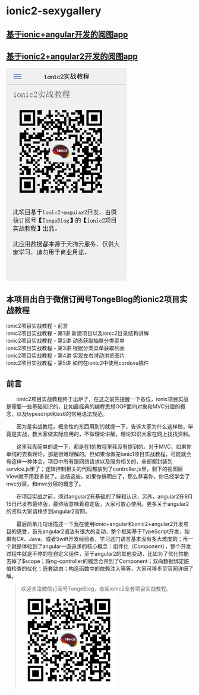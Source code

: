 # ionic2-sexygallery
## [基于ionic+angular开发的阅图app](https://git.oschina.net/tonge/ionic-sexygallery)
## [基于ionic2+angular2开发的阅图app](https://git.oschina.net/tonge/ionic2-sexygallery)
![alt](./www/img/ionic2-sexygallery.gif)


## 本项目出自于微信订阅号TongeBlog的ionic2项目实战教程  

ionic2项目实战教程 - 前言  
ionic2项目实战教程 - 第1讲 新建项目以及ionic2目录结构讲解  
ionic2项目实战教程 - 第2讲 动态获取抽屉分类菜单  
ionic2项目实战教程 - 第3讲 根据分类菜单获取列表  
ionic2项目实战教程 - 第4讲 实现左右滑动浏览图片  
ionic2项目实战教程 - 第5讲 如何在ionic2中使用cordova插件  



## 前言

&#160; &#160; &#160; &#160;ionic2项目实战教程终于出炉了，在这之前先提醒一下各位，ionic项目实战是需要一些基础知识的，比如最经典的编程思想OOP面向对象和MVC分层的概念，以及typescript和es6的常用语法规范。

&#160; &#160; &#160; &#160;因为是实战教程，概念性的东西用到的就提一下，告诉大家为什么这样做，毕竟是实战，教大家做实际应用的，不做理论讲解，理论知识大家在网上找找资料。

&#160; &#160; &#160; &#160;这里我先简单的说一下，都是在1的教程里我没有提到的。对于MVC，如果你单纯的去看理论，那是很难理解的。但如果你做完ionic1项目实战教程，可能就会有这样一种体会，项目中所有跟网络请求以及服务相关的，全部都封装到service.js里了；逻辑控制相关的代码都放到了controller.js里，剩下的视图层View就不用我多说了。总结这些，如果你搞明白了，那么恭喜你，你已经学会了mvc分层，和mvc分层的概念了。


&#160; &#160; &#160; &#160;在项目实战之前，须对angular2有基础的了解和认识，另外，angular2在9月15日已发布最终版，最终版意味着稳定版，大家可放心使用。更多关于angular2的资料大家请移步到angular2官网。

&#160; &#160; &#160; &#160;最后简单几句话描述一下我在使用ionic+angular和ionic2+angular2开发项目的感受，首先angular2语法有很大的变动，整个框架基于TypeScript开发，如果有C#、Java，或者Swift开发经验者，学习这门语言基本没有多大难度的；再一个就是体验到了angular一直追求的核心概念：组件化（Component），整个开发过程中就是不停的在自定义组件，至于angular2的其他变动，比如为了优化性能去掉了$scope；将ng-controller的概念合并到了Component；双向数据绑定脏值检查的优化；嵌套路由；构造函数中的依赖注入等等，大家可移步至官网详细了解。

>欢迎关注微信订阅号TongeBlog，查阅ionic2全套项目实战教程。  
![alt](./www/img/TongeBlog.jpg)
